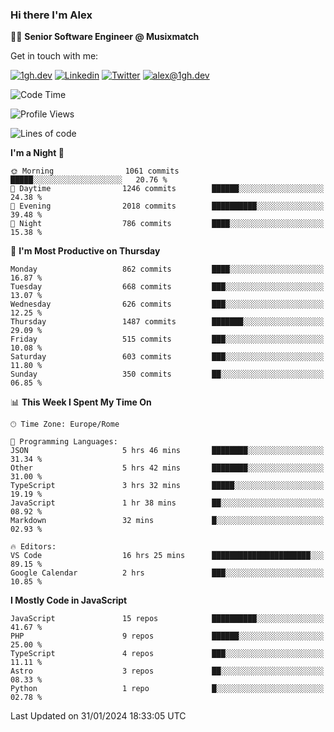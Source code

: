 ### Hi there I'm Alex

👨‍💻 __Senior Software Engineer @ Musixmatch__

Get in touch with me:

[![1gh.dev](https://img.shields.io/static/v1?label=1gh.dev&message=%20&color=red&logo=&style=flat-square&logoColor=white)](https://www.1gh.dev/)
[![Linkedin](https://img.shields.io/static/v1?label=Linkedin&message=%20&color=blue&logo=Linkedin&style=flat-square&logoColor=white)](https://linkedin.com/in/alexghirelli)
[![Twitter](https://img.shields.io/static/v1?label=Twitter&message=%20&color=blue&logo=Twitter&style=flat-square&logoColor=white)](https://twitter.com/alexGhirelli)
[![alex@1gh.dev](https://img.shields.io/static/v1?label=alex@1gh.dev&message=%20&color=red&logo=gmail&style=flat-square&logoColor=white)](mailto:alex@1gh.dev)

<!--START_SECTION:waka-->
![Code Time](http://img.shields.io/badge/Code%20Time-7%2C692%20hrs%208%20mins-blue)

![Profile Views](http://img.shields.io/badge/Profile%20Views-3-blue)

![Lines of code](https://img.shields.io/badge/From%20Hello%20World%20I%27ve%20Written-25.3%20million%20lines%20of%20code-blue)

**I'm a Night 🦉** 

```text
🌞 Morning                1061 commits        █████░░░░░░░░░░░░░░░░░░░░   20.76 % 
🌆 Daytime                1246 commits        ██████░░░░░░░░░░░░░░░░░░░   24.38 % 
🌃 Evening                2018 commits        ██████████░░░░░░░░░░░░░░░   39.48 % 
🌙 Night                  786 commits         ████░░░░░░░░░░░░░░░░░░░░░   15.38 % 
```
📅 **I'm Most Productive on Thursday** 

```text
Monday                   862 commits         ████░░░░░░░░░░░░░░░░░░░░░   16.87 % 
Tuesday                  668 commits         ███░░░░░░░░░░░░░░░░░░░░░░   13.07 % 
Wednesday                626 commits         ███░░░░░░░░░░░░░░░░░░░░░░   12.25 % 
Thursday                 1487 commits        ███████░░░░░░░░░░░░░░░░░░   29.09 % 
Friday                   515 commits         ███░░░░░░░░░░░░░░░░░░░░░░   10.08 % 
Saturday                 603 commits         ███░░░░░░░░░░░░░░░░░░░░░░   11.80 % 
Sunday                   350 commits         ██░░░░░░░░░░░░░░░░░░░░░░░   06.85 % 
```


📊 **This Week I Spent My Time On** 

```text
🕑︎ Time Zone: Europe/Rome

💬 Programming Languages: 
JSON                     5 hrs 46 mins       ████████░░░░░░░░░░░░░░░░░   31.34 % 
Other                    5 hrs 42 mins       ████████░░░░░░░░░░░░░░░░░   31.00 % 
TypeScript               3 hrs 32 mins       █████░░░░░░░░░░░░░░░░░░░░   19.19 % 
JavaScript               1 hr 38 mins        ██░░░░░░░░░░░░░░░░░░░░░░░   08.92 % 
Markdown                 32 mins             █░░░░░░░░░░░░░░░░░░░░░░░░   02.93 % 

🔥 Editors: 
VS Code                  16 hrs 25 mins      ██████████████████████░░░   89.15 % 
Google Calendar          2 hrs               ███░░░░░░░░░░░░░░░░░░░░░░   10.85 % 
```

**I Mostly Code in JavaScript** 

```text
JavaScript               15 repos            ██████████░░░░░░░░░░░░░░░   41.67 % 
PHP                      9 repos             ██████░░░░░░░░░░░░░░░░░░░   25.00 % 
TypeScript               4 repos             ███░░░░░░░░░░░░░░░░░░░░░░   11.11 % 
Astro                    3 repos             ██░░░░░░░░░░░░░░░░░░░░░░░   08.33 % 
Python                   1 repo              █░░░░░░░░░░░░░░░░░░░░░░░░   02.78 % 
```




 Last Updated on 31/01/2024 18:33:05 UTC
<!--END_SECTION:waka-->
